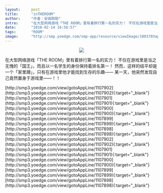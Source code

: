 ```yaml
---
layout:     post
title:      "inTHEROOM"
author:     "作者：安田刚助"
intro:      "在大型网络游戏「THE ROOM」里有着排行第一名的实力！ 不仅在游戏里是当之无愧的「国王」，而且以一名学生的身份保持着排名第一！ 然而，这样的结平却是一个「家里蹲」，只有在游戏里他才能找到生存的乐趣—— 某一天，他突然发现自己竟然置身于游戏里——！！"
date:       "2018-02-14 16:56:57"
tags:       "ROOM"
image:      "http://smp.yoedge.com/smp-app/resource/viewImage/1003703appline.png"
---
```

<div style="text-align: center">
<p><img src="http://smp.yoedge.com/smp-app/resource/viewImage/1003703appline.png"/></p>
</div>
<p class="post-meta">
<span>在大型网络游戏「THE ROOM」里有着排行第一名的实力！ 不仅在游戏里是当之无愧的「国王」，而且以一名学生的身份保持着排名第一！ 然而，这样的结平却是一个「家里蹲」，只有在游戏里他才能找到生存的乐趣—— 某一天，他突然发现自己竟然置身于游戏里——！！</span>
</p>
[http://smp3.yoedge.com/view/gotoAppLine/1107902](http://smp3.yoedge.com/view/gotoAppLine/1107902){:target="_blank"}
[http://smp3.yoedge.com/view/gotoAppLine/1107901](http://smp3.yoedge.com/view/gotoAppLine/1107901){:target="_blank"}
[http://smp3.yoedge.com/view/gotoAppLine/1107900](http://smp3.yoedge.com/view/gotoAppLine/1107900){:target="_blank"}
[http://smp3.yoedge.com/view/gotoAppLine/1107899](http://smp3.yoedge.com/view/gotoAppLine/1107899){:target="_blank"}
[http://smp3.yoedge.com/view/gotoAppLine/1107898](http://smp3.yoedge.com/view/gotoAppLine/1107898){:target="_blank"}
[http://smp3.yoedge.com/view/gotoAppLine/1107902](http://smp3.yoedge.com/view/gotoAppLine/1107902){:target="_blank"}
[http://smp3.yoedge.com/view/gotoAppLine/1107901](http://smp3.yoedge.com/view/gotoAppLine/1107901){:target="_blank"}
[http://smp3.yoedge.com/view/gotoAppLine/1107900](http://smp3.yoedge.com/view/gotoAppLine/1107900){:target="_blank"}
[http://smp3.yoedge.com/view/gotoAppLine/1107899](http://smp3.yoedge.com/view/gotoAppLine/1107899){:target="_blank"}
[http://smp3.yoedge.com/view/gotoAppLine/1107898](http://smp3.yoedge.com/view/gotoAppLine/1107898){:target="_blank"}


